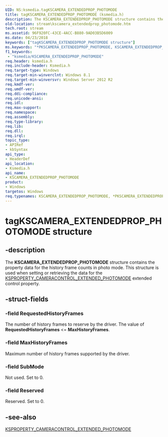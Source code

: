 ```yaml
---
UID: NS:ksmedia.tagKSCAMERA_EXTENDEDPROP_PHOTOMODE
title: tagKSCAMERA_EXTENDEDPROP_PHOTOMODE (ksmedia.h)
description: The KSCAMERA_EXTENDEDPROP_PHOTOMODE structure contains the property data for the history frame counts in photo mode.
old-location: stream\kscamera_extendedprop_photomode.htm
tech.root: stream
ms.assetid: 96F920FC-43CE-4ACC-B880-9AD03B5D6009
ms.date: 04/23/2018
keywords: ["tagKSCAMERA_EXTENDEDPROP_PHOTOMODE structure"]
ms.keywords: "*PKSCAMERA_EXTENDEDPROP_PHOTOMODE, KSCAMERA_EXTENDEDPROP_PHOTOMODE, KSCAMERA_EXTENDEDPROP_PHOTOMODE structure [Streaming Media Devices], PKSCAMERA_EXTENDEDPROP_PHOTOMODE, PKSCAMERA_EXTENDEDPROP_PHOTOMODE structure pointer [Streaming Media Devices], ksmedia/KSCAMERA_EXTENDEDPROP_PHOTOMODE, ksmedia/PKSCAMERA_EXTENDEDPROP_PHOTOMODE, stream.kscamera_extendedprop_photomode, tagKSCAMERA_EXTENDEDPROP_PHOTOMODE"
f1_keywords:
 - "ksmedia/KSCAMERA_EXTENDEDPROP_PHOTOMODE"
req.header: ksmedia.h
req.include-header: Ksmedia.h
req.target-type: Windows
req.target-min-winverclnt: Windows 8.1
req.target-min-winversvr: Windows Server 2012 R2
req.kmdf-ver: 
req.umdf-ver: 
req.ddi-compliance: 
req.unicode-ansi: 
req.idl: 
req.max-support: 
req.namespace: 
req.assembly: 
req.type-library: 
req.lib: 
req.dll: 
req.irql: 
topic_type:
- APIRef
- kbSyntax
api_type:
- HeaderDef
api_location:
- Ksmedia.h
api_name:
- KSCAMERA_EXTENDEDPROP_PHOTOMODE
product:
- Windows
targetos: Windows
req.typenames: KSCAMERA_EXTENDEDPROP_PHOTOMODE, *PKSCAMERA_EXTENDEDPROP_PHOTOMODE
---
```


# tagKSCAMERA_EXTENDEDPROP_PHOTOMODE structure


## -description


The <b>KSCAMERA_EXTENDEDPROP_PHOTOMODE</b> structure contains the property data for the history  frame counts in photo mode. This structure is used when setting or retrieving the data for the <a href="https://docs.microsoft.com/windows-hardware/drivers/stream/ksproperty-cameracontrol-extended-photomode2">KSPROPERTY_CAMERACONTROL_EXTENDED_PHOTOMODE</a> extended control property.


## -struct-fields




### -field RequestedHistoryFrames

The number of history frames to reserve by the driver. The value of <b>RequestedHistoryFrames</b> <= <b>MaxHistoryFrames</b>.


### -field MaxHistoryFrames

Maximum number of history frames supported by the driver.


### -field SubMode

Not used. Set to 0.


### -field Reserved

Reserved. Set to 0.


## -see-also




<a href="https://docs.microsoft.com/windows-hardware/drivers/stream/ksproperty-cameracontrol-extended-photomode2">KSPROPERTY_CAMERACONTROL_EXTENDED_PHOTOMODE</a>
 

 

